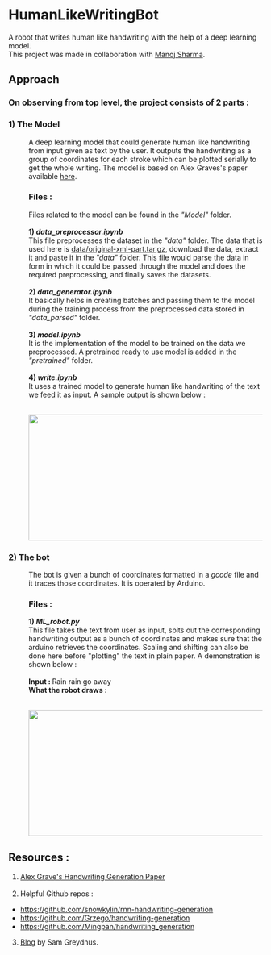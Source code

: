 # HumanLikeWritingBot
A robot that writes human like handwriting with the help of a deep learning model.<br>
This project was made in collaboration with [Manoj Sharma](https://github.com/manojsharma221). <br>

## Approach
### On observing from top level, the project consists of 2 parts :

### 1) The Model
<dl>
  <dd>A deep learning model that could generate human like handwriting from input given as text by the user. It outputs the handwriting as a group of coordinates for each stroke which can be plotted serially to get the whole writing. The model is based on Alex Graves's paper available <a href="https://arxiv.org/abs/1308.0850">here</a>. 
<h3>Files : </h3>
  <p>Files related to the model can be found in the <i>"Model"</i> folder.<br><br>
    <b>1)<i> data_preprocessor.ipynb </i></b><br>
    This file preprocesses the dataset in the <i>"data"</i> folder. The data that is used here is <a href="http://www.fki.inf.unibe.ch/databases/iam-on-line-handwriting-database/download-the-iam-on-line-handwriting-database">data/original-xml-part.tar.gz</a>, download the data, extract it and paste it in the <i>"data"</i> folder. This file would parse the data in form in which it could be passed through the model and does the required preprocessing, and finally saves the datasets.<br><br>
    <b>2)<i> data_generator.ipynb </i></b><br>
    It basically helps in creating batches and passing them to the model during the training process from the preprocessed data stored in <i>"data_parsed"</i> folder.<br><br>
    <b>3)<i> model.ipynb </i></b><br>
    It is the implementation of the model to be trained on the data we preprocessed. A pretrained ready to use model is added in the <i>"pretrained"</i> folder.<br><br>
    <b>4)<i> write.ipynb </i></b><br>
    It uses a trained model to generate human like handwriting of the text we feed it as input. A sample output is shown below :<br><br>
    <p align="center">
      <img width="540" height="250" src="https://user-images.githubusercontent.com/38986305/65377344-59d1c380-dcc8-11e9-9e2d-a269ad34d34f.gif">
    </p>
  </dd></dl>
    
### 2) The bot
<dl><dd>
  The bot is given a bunch of coordinates formatted in a <i>gcode</i> file and it traces those coordinates. It is operated by Arduino.
  <h3>Files : </h3>
    <b>1)<i> ML_robot.py </i></b><br>
    This file takes the text from user as input, spits out the corresponding handwriting output as a bunch of coordinates and makes sure that the arduino retrieves the coordinates. Scaling and shifting can also be done here before "plotting" the text in plain paper. A demonstration is shown below :<br><br>
  <b> Input : </b> Rain rain go away<br>
  <b> What the robot draws : </b><br><br>
  <p align="center">
      <img width="540" height="250" src="https://user-images.githubusercontent.com/38986305/65377515-c77eef00-dcca-11e9-8f0f-d27d77c5cdc7.gif">
    </p>
</dd></dl>

## Resources :
1) <a href="https://arxiv.org/abs/1308.0850">Alex Grave's Handwriting Generation Paper</a><br><br>
2) Helpful Github repos : <br>
* https://github.com/snowkylin/rnn-handwriting-generation <br>
* https://github.com/Grzego/handwriting-generation <br>
* https://github.com/Mingpan/handwriting_generation <br>
3) <a href="https://greydanus.github.io/2016/08/21/handwriting/">Blog</a> by Sam Greydnus.
